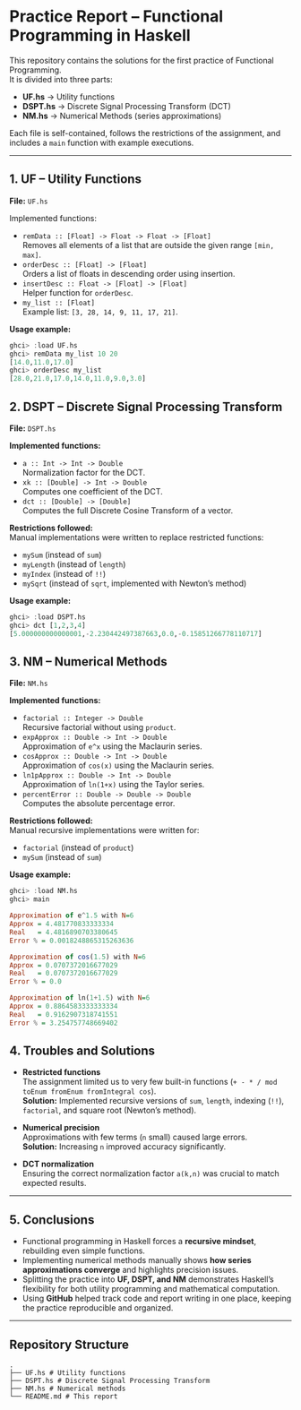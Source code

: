 # Practice Report – Functional Programming in Haskell

This repository contains the solutions for the first practice of Functional Programming.  
It is divided into three parts:

- **UF.hs** → Utility functions  
- **DSPT.hs** → Discrete Signal Processing Transform (DCT)  
- **NM.hs** → Numerical Methods (series approximations)  

Each file is self-contained, follows the restrictions of the assignment, and includes a `main` function with example executions.

---

## 1. UF – Utility Functions

**File:** `UF.hs`  

Implemented functions:
- `remData :: [Float] -> Float -> Float -> [Float]`  
  Removes all elements of a list that are outside the given range `[min, max]`.
- `orderDesc :: [Float] -> [Float]`  
  Orders a list of floats in descending order using insertion.
- `insertDesc :: Float -> [Float] -> [Float]`  
  Helper function for `orderDesc`.
- `my_list :: [Float]`  
  Example list: `[3, 28, 14, 9, 11, 17, 21]`.

**Usage example:**
```haskell
ghci> :load UF.hs
ghci> remData my_list 10 20
[14.0,11.0,17.0]
ghci> orderDesc my_list
[28.0,21.0,17.0,14.0,11.0,9.0,3.0]
```
## 2. DSPT – Discrete Signal Processing Transform

**File:** `DSPT.hs`  

**Implemented functions:**
- `a :: Int -> Int -> Double`  
  Normalization factor for the DCT.
- `xk :: [Double] -> Int -> Double`  
  Computes one coefficient of the DCT.
- `dct :: [Double] -> [Double]`  
  Computes the full Discrete Cosine Transform of a vector.

**Restrictions followed:**  
Manual implementations were written to replace restricted functions:  
- `mySum` (instead of `sum`)  
- `myLength` (instead of `length`)  
- `myIndex` (instead of `!!`)  
- `mySqrt` (instead of `sqrt`, implemented with Newton’s method)  

**Usage example:**
```haskell
ghci> :load DSPT.hs
ghci> dct [1,2,3,4]
[5.000000000000001,-2.230442497387663,0.0,-0.15851266778110717]
```
## 3. NM – Numerical Methods

**File:** `NM.hs`  

**Implemented functions:**
- `factorial :: Integer -> Double`  
  Recursive factorial without using `product`.
- `expApprox :: Double -> Int -> Double`  
  Approximation of `e^x` using the Maclaurin series.
- `cosApprox :: Double -> Int -> Double`  
  Approximation of `cos(x)` using the Maclaurin series.
- `ln1pApprox :: Double -> Int -> Double`  
  Approximation of `ln(1+x)` using the Taylor series.
- `percentError :: Double -> Double -> Double`  
  Computes the absolute percentage error.

**Restrictions followed:**  
Manual recursive implementations were written for:  
- `factorial` (instead of `product`)  
- `mySum` (instead of `sum`)  

**Usage example:**
```haskell
ghci> :load NM.hs
ghci> main

Approximation of e^1.5 with N=6
Approx = 4.481770833333334
Real   = 4.4816890703380645
Error % = 0.0018248865315263636

Approximation of cos(1.5) with N=6
Approx = 0.0707372016677029
Real   = 0.0707372016677029
Error % = 0.0

Approximation of ln(1+1.5) with N=6
Approx = 0.8864583333333334
Real   = 0.9162907318741551
Error % = 3.254757748669402
```

## 4. Troubles and Solutions

- **Restricted functions**  
  The assignment limited us to very few built-in functions (`+ - * / mod toEnum fromEnum fromIntegral cos`).  
  **Solution:** Implemented recursive versions of `sum`, `length`, indexing (`!!`), `factorial`, and square root (Newton’s method).

- **Numerical precision**  
  Approximations with few terms (`n` small) caused large errors.  
  **Solution:** Increasing `n` improved accuracy significantly.

- **DCT normalization**  
  Ensuring the correct normalization factor `a(k,n)` was crucial to match expected results.

---

## 5. Conclusions

- Functional programming in Haskell forces a **recursive mindset**, rebuilding even simple functions.  
- Implementing numerical methods manually shows **how series approximations converge** and highlights precision issues.  
- Splitting the practice into **UF, DSPT, and NM** demonstrates Haskell’s flexibility for both utility programming and mathematical computation.  
- Using **GitHub** helped track code and report writing in one place, keeping the practice reproducible and organized.

---

## Repository Structure
```
.
├── UF.hs # Utility functions
├── DSPT.hs # Discrete Signal Processing Transform
├── NM.hs # Numerical methods
└── README.md # This report
```

